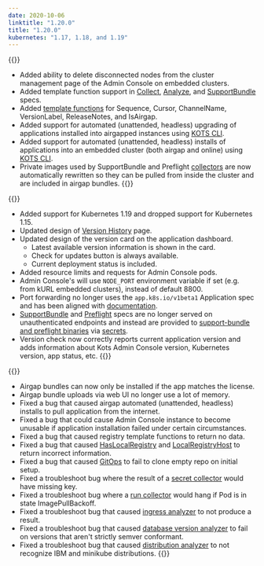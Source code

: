 ```yaml
---
date: 2020-10-06
linktitle: "1.20.0"
title: "1.20.0"
kubernetes: "1.17, 1.18, and 1.19"
---
```


{{<features>}}
* Added ability to delete disconnected nodes from the cluster management page of the Admin Console on embedded clusters.
* Added template function support in [Collect](https://troubleshoot.sh/docs/collect/), [Analyze](https://troubleshoot.sh/docs/analyze/), and [SupportBundle](https://troubleshoot.sh/docs/support-bundle/collecting/) specs.
* Added [template functions](/reference/template-functions/license-context/) for Sequence, Cursor, ChannelName, VersionLabel, ReleaseNotes, and IsAirgap.
* Added support for automated (unattended, headless) upgrading of applications installed into airgapped instances using [KOTS CLI](/kots-cli/upstream/).
* Added support for automated (unattended, headless) installs of applications into an embedded cluster (both airgap and online) using [KOTS CLI](/kotsadm/installing/installing-embedded-cluster/#headless-installs/ ).
* Private images used by SupportBundle and Preflight [collectors](https://troubleshoot.sh/docs/collect/collectors/) are now automatically rewritten so they can be pulled from inside the cluster and are included in airgap bundles.
{{</features>}}

{{<changes>}}
* Added support for Kubernetes 1.19 and dropped support for Kubernetes 1.15.
* Updated design of [Version History](/kotsadm/updating/updating-kots-apps/#checking-for-updates) page.
* Updated design of the version card on the application dashboard.
  - Latest available version information is shown in the card.
  - Check for updates button is always available.
  - Current deployment status is included.
* Added resource limits and requests for Admin Console pods.
* Admin Console's will use `NODE_PORT` environment variable if set (e.g. from kURL embedded clusters), instead of default 8800.
* Port forwarding no longer uses the `app.k8s.io/v1beta1` Application spec and has been aligned with [documentation](/vendor/config/dashboard-buttons/#provide-a-kots-application-spec).
* [SupportBundle](https://troubleshoot.sh/docs/support-bundle/collecting/) and [Preflight](https://troubleshoot.sh/docs/preflight/introduction/) specs are no longer served on unauthenticated endpoints and instead are provided to [support-bundle and preflight binaries](https://troubleshoot.sh/docs/#installation) via [secrets](/kotsadm/troubleshooting/support-bundle/).
* Version check now correctly reports current application version and adds information about Kots Admin Console version, Kubernetes version, app status, etc.
{{</changes>}}

{{<fixes>}}
* Airgap bundles can now only be installed if the app matches the license.
* Airgap bundle uploads via web UI no longer use a lot of memory.
* Fixed a bug that caused airgap automated (unattended, headless) installs to pull application from the internet.
* Fixed a bug that could cause Admin Console instance to become unusable if application installation failed under certain circumstances.
* Fixed a bug that caused registry template functions to return no data.
* Fixed a bug that caused [HasLocalRegistry](reference/template-functions/config-context/#haslocalregistry) and [LocalRegistryHost](/reference/template-functions/config-context/#localregistryhost) to return incorrect information.
* Fixed a bug that caused [GitOps](/kotsadm/gitops/single-app-workflows/) to fail to clone empty repo on initial setup.
* Fixed a troubleshoot bug where the result of a [secret collector](https://troubleshoot.sh/docs/collect/secret/) would have missing key.
* Fixed a troubleshoot bug where a [run collector](https://troubleshoot.sh/docs/collect/run/) would hang if Pod is in state ImagePullBackoff.
* Fixed a troubleshoot bug that caused [ingress analyzer](https://troubleshoot.sh/docs/analyze/ingress/) to not produce a result.
* Fixed a troubleshoot bug that caused [database version analyzer](https://troubleshoot.sh/explore?tag=database) to fail on versions that aren't strictly semver conformant.
* Fixed a troubleshoot bug that caused [distribution analyzer](https://troubleshoot.sh/docs/analyze/distribution/) to not recognize IBM and minikube distributions.
{{</fixes>}}
